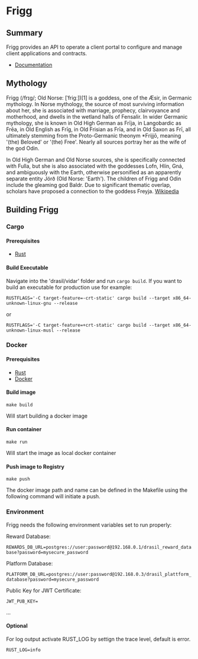 # Frigg

## Summary
Frigg provides an API to operate a client portal to configure and manage client applications and contracts.

* [Documentation](https://docs.drasil.io/reward-and-distribution/drasil-rewards-api/reward-information)

## Mythology
Frigg (/frɪɡ/; Old Norse: [ˈfriɡː])[1] is a goddess, one of the Æsir, in Germanic mythology. In Norse mythology, the source of most surviving information about her, she is associated with marriage, prophecy, clairvoyance and motherhood, and dwells in the wetland halls of Fensalir. In wider Germanic mythology, she is known in Old High German as Frīja, in Langobardic as Frēa, in Old English as Frīg, in Old Frisian as Frīa, and in Old Saxon as Frī, all ultimately stemming from the Proto-Germanic theonym *Frijjō, meaning '(the) Beloved' or '(the) Free'. Nearly all sources portray her as the wife of the god Odin.

In Old High German and Old Norse sources, she is specifically connected with Fulla, but she is also associated with the goddesses Lofn, Hlín, Gná, and ambiguously with the Earth, otherwise personified as an apparently separate entity Jörð (Old Norse: 'Earth'). The children of Frigg and Odin include the gleaming god Baldr. Due to significant thematic overlap, scholars have proposed a connection to the goddess Freyja.
[Wikipedia](https://en.wikipedia.org/wiki/Frigg)


## Building Frigg

### Cargo

#### Prerequisites
* [Rust](https://www.rust-lang.org/tools/install/)

#### Build Executable

Navigate into the 'drasil/vidar' folder and run `cargo build`. 
If you want to build an executable for production use for example: 

`RUSTFLAGS='-C target-feature=-crt-static' cargo build --target x86_64-unknown-linux-gnu --release`

or

`RUSTFLAGS='-C target-feature=+crt-static' cargo build --target x86_64-unknown-linux-musl --release`


### Docker

#### Prerequisites
* [Rust](https://www.rust-lang.org/tools/install/)
* [Docker](https://docs.docker.com/engine/install/)

#### Build image
```
make build
```
Will start building a docker image 

#### Run container
```
make run
```
Will start the image as local docker container 

#### Push image to Registry
```
make push
```
The docker image path and name can be defined in the Makefile using the following command will initiate a push. 


### Environment 
Frigg needs the following environment variables set to run properly:

Reward Database: 

`REWARDS_DB_URL=postgres://user:password@192.168.0.1/drasil_reward_database?password=mysecure_password`


Platform Database:

`PLATFORM_DB_URL=postgres://user:password@192.168.0.3/drasil_plattform_database?password=mysecure_password`


Public Key for JWT Certificate:

`JWT_PUB_KEY=`

...

#### Optional
For log output activate RUST_LOG by settign the trace level, default is error. 

`RUST_LOG=info`
